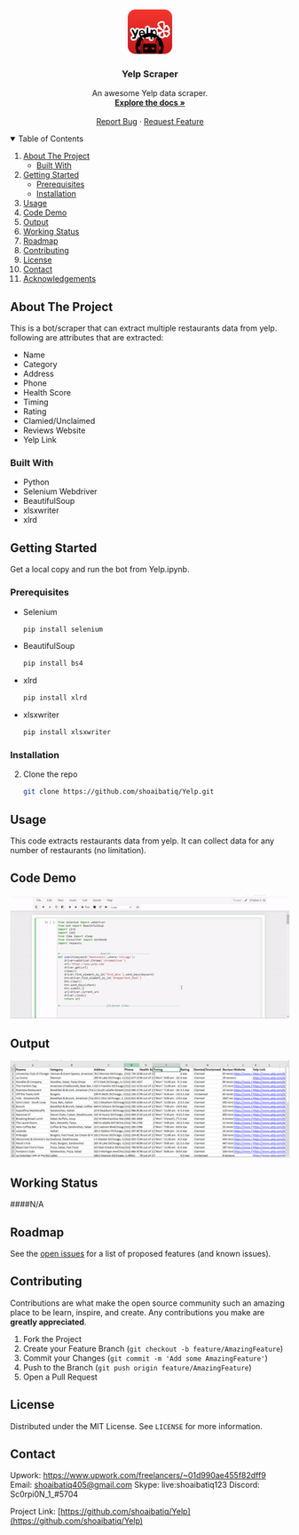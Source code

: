 

<!-- PROJECT LOGO -->
<br />
<p align="center">
  <a href="https://github.com/shoaibatiq/Yelp">
    <img src="https://github.com/shoaibatiq/Yelp/blob/master/logo.png?raw=true" alt="Logo" width="80" height="80">
  </a>

  <h3 align="center">Yelp Scraper</h3>

  <p align="center">
    An awesome Yelp data scraper.
    <br />
    <a href="https://github.com/shoaibatiq/Yelp"><strong>Explore the docs »</strong></a>
    <br />
    <br />
    <a href="https://github.com/shoaibatiq/Yelp/issues">Report Bug</a>
    ·
    <a href="https://github.com/shoaibatiq/Yelp/issues">Request Feature</a>
  </p>
</p>



<!-- TABLE OF CONTENTS -->
<details open="open">
  <summary>Table of Contents</summary>
  <ol>
    <li>
      <a href="#about-the-project">About The Project</a>
      <ul>
        <li><a href="#built-with">Built With</a></li>
      </ul>
    </li>
    <li>
      <a href="#getting-started">Getting Started</a>
      <ul>
        <li><a href="#prerequisites">Prerequisites</a></li>
        <li><a href="#installation">Installation</a></li>
      </ul>
    </li>
    <li><a href="#usage">Usage</a></li>
	<li><a href="#code-demo">Code Demo</a></li>
	<li><a href="#output">Output</a></li>
	<li><a href="#working-status">Working Status</a></li>
    <li><a href="#roadmap">Roadmap</a></li>
    <li><a href="#contributing">Contributing</a></li>
    <li><a href="#license">License</a></li>
    <li><a href="#contact">Contact</a></li>
    <li><a href="#acknowledgements">Acknowledgements</a></li>
  </ol>
</details>



<!-- ABOUT THE PROJECT -->
## About The Project
This is a bot/scraper that can extract multiple restaurants data from yelp.
following are attributes that are extracted:
- Name
- Category
- Address
- Phone
- Health Score
- Timing
- Rating
- Clamied/Unclaimed
- Reviews	Website
- Yelp Link


### Built With

- Python
- Selenium Webdriver
- BeautifulSoup
- xlsxwriter
- xlrd



<!-- GETTING STARTED -->
## Getting Started

Get a local copy and run the bot from Yelp.ipynb.

### Prerequisites

* Selenium
  ```sh
  pip install selenium
  ```
* BeautifulSoup
  ```sh
  pip install bs4
  ```
* xlrd
  ```sh
  pip install xlrd
  ```
* xlsxwriter
  ```sh
  pip install xlsxwriter
  ```

### Installation

2. Clone the repo
   ```sh
   git clone https://github.com/shoaibatiq/Yelp.git
   ```



<!-- USAGE EXAMPLES -->
## Usage

This code extracts restaurants data from yelp. It can collect data for any number of restaurants (no limitation).

## Code Demo

<p align="center">
    <img src="https://github.com/shoaibatiq/Yelp/blob/master/demo.gif?raw=true">
</p>

## Output
<p align="center">
    <img src="https://github.com/shoaibatiq/Yelp/blob/master/sample.PNG?raw=true">
</p>


## Working Status

####N/A



<!-- ROADMAP -->
## Roadmap

See the [open issues](https://github.com/shoaibatiq/Yelp/issues) for a list of proposed features (and known issues).



<!-- CONTRIBUTING -->
## Contributing

Contributions are what make the open source community such an amazing place to be learn, inspire, and create. Any contributions you make are **greatly appreciated**.

1. Fork the Project
2. Create your Feature Branch (`git checkout -b feature/AmazingFeature`)
3. Commit your Changes (`git commit -m 'Add some AmazingFeature'`)
4. Push to the Branch (`git push origin feature/AmazingFeature`)
5. Open a Pull Request



<!-- LICENSE -->
## License

Distributed under the MIT License. See `LICENSE` for more information.



<!-- CONTACT -->
## Contact

Upwork: https://www.upwork.com/freelancers/~01d990ae455f82dff9
Email: shoaibatiq405@gmail.com
Skype: live:shoaibatiq123
Discord: Sc0rpi0N_1_#5704


Project Link: [https://github.com/shoaibatiq/Yelp](https://github.com/shoaibatiq/Yelp)

